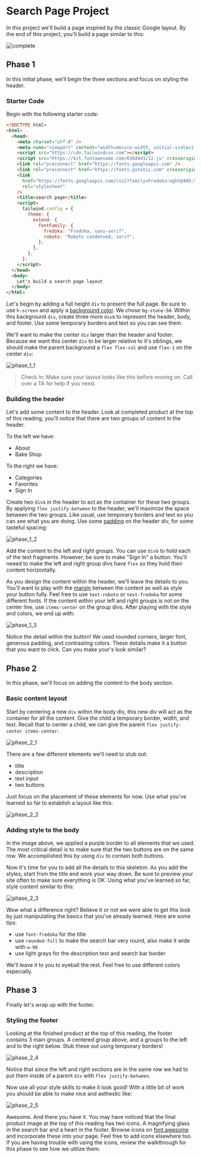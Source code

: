 # Search Page Project

In this project we'll build a page inspired by the classic Google layout. By the end of this
project, you'll build a page similar to this:

![complete](./images/complete.png)

## Phase 1

In this initial phase, we'll begin the three sections and focus on styling the header.

### Starter Code

Begin with the following starter code:

```html
<!DOCTYPE html>
<html>
  <head>
    <meta charset="utf-8" />
    <meta name="viewport" content="width=device-width, initial-scale=1.0" />
    <script src="https://cdn.tailwindcss.com"></script>
    <script src="https://kit.fontawesome.com/638d441c12.js" crossorigin="anonymous"></script>
    <link rel="preconnect" href="https://fonts.googleapis.com" />
    <link rel="preconnect" href="https://fonts.gstatic.com" crossorigin />
    <link
      href="https://fonts.googleapis.com/css2?family=Fredoka:wght@400;500&family=Roboto+Condensed&display=swap"
      rel="stylesheet"
    />
    <title>search page</title>
    <script>
      tailwind.config = {
        theme: {
          extend: {
            fontFamily: {
              fredoka: "Fredoka, sans-serif",
              roboto: "Roboto condensed, serif",
            },
          },
        },
      };
    </script>
  </head>
  <body>
    Let's build a search page layout
  </body>
</html>
```

Let's begin by adding a full height `div` to present the full page. Be sure to use `h-screen` and
apply a [background color](https://tailwindcss.com/docs/background-color). We chose `bg-stone-50`.
Within this background `div`, create three more `div`s to represent the header, body, and footer.
Use some temporary borders and text so you can see them.

We'll want to make the center `div` larger than the header and footer. Because we want this center
`div` to be larger relative to it's siblings, we should make the parent background a `flex flex-col`
and use `flex-1` on the center `div`:

![phase_1_1](./images/phase_1_1.png)

> Check In: Make sure your layout looks like this before moving on. Call over a TA for help if you
> need.

### Building the header

Let's add some content to the header. Look at completed product at the top of this reading, you'll
notice that there are two groups of content in the header.

To the left we have:

- About
- Bake Shop

To the right we have:

- Categories
- Favorites
- Sign In

Create two `div`s in the header to act as the container for these two groups. By applying
`flex justify-between` to the header, we'll maximize the space between the two groups. Like usual,
use temporary borders and text so you can see what you are doing. Use some
[padding](https://tailwindcss.com/docs/padding) on the header div, for some tasteful spacing:

![phase_1_2](./images/phase_1_2.png)

Add the content to the left and right groups. You can use `div`s to hold each of the text fragments.
However, be sure to make "Sign In" a button. You'll neeed to make the left and right group divs have
`flex` so they hold their content horizontally.

As you design the content within the header, we'll leave the details to you. You'll want to play
with the [margin](https://tailwindcss.com/docs/margin) between the content as well as style your
button fully. Feel free to use `text-roboto` or `text-fredoka` for some different fonts. If the
content within your left and right groups is not on the center line, use `items-center` on the group
divs. After playing with the style and colors, we end up with:

![phase_1_3](./images/phase_1_3.png)

Notice the detail within the button! We used rounded corners, larger font, generous padding, and
contrasting colors. These details make it a button that you want to click. Can you make your's look
similar?

## Phase 2

In this phase, we'll focus on adding the content to the body section.

### Basic content layout

Start by centering a new `div` within the body div, this new div will act as the container for all
the content. Give the child a temporary border, width, and text. Recall that to center a child, we
can give the parent `flex justify-center items-center`:

![phase_2_1](./images/phase_2_1.png)

There are a few different elements we'll need to stub out:

- title
- description
- text input
- two buttons

Just focus on the placement of these elements for now. Use what you've learned so far to establish a
layout like this:

![phase_2_2](./images/phase_2_2.png)

### Adding style to the body

In the image above, we applied a purple border to all elements that we used. The most critical
detail is to make sure that the two buttons are on the same row. We accomplished this by using `div`
to contain both buttons.

Now it's time for you to add all the details to this skeleton. As you add the styles, start from the
title and work your way down. Be sure to preview your site often to make sure everything is OK.
Using what you've learned so far, style content similar to this:

![phase_2_3](./images/phase_2_3.png)

Wow what a difference right? Believe it or not we were able to get this look by just manipulating
the basics that you've already learned. Here are some tips:

- use `font-fredoka` for the title
- use `rounded-full` to make the search bar very round, also make it wide with `w-96`
- use light grays for the description text and search bar border

We'll leave it to you to eyeball the rest. Feel free to use different colors especially.

## Phase 3

Finally let's wrap up with the footer.

### Styling the footer

Looking at the finished product at the top of this reading, the footer contains 3 main groups. A
centered group above, and a groups to the left and to the right below. Stub these out using
temporary borders!

![phase_2_4](./images/phase_2_4.png)

Notice that since the left and right sections are in the same row we had to put them inside of a
parent `div` with `flex justify-between`.

Now use all your style skills to make it look good! With a little bit of work you should be able to
make nice and aethestic like:

![phase_2_5](./images/phase_2_5.png)

Awesome. And there you have it. You may have noticed that the final product image at the top of this
reading has two icons. A magnifying glass in the search bar and a heart in the footer. Browse icons
on [font awesome](https://fontawesome.com/search?s=solid%2Cbrands) and incorporate these into your
page. Feel free to add icons elsewhere too. If you are having trouble with using the icons, review
the walkthrough for this phase to see how we utilize them.
